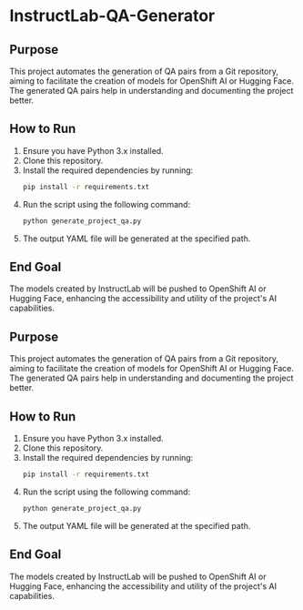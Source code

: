 # InstructLab-QA-Generator

## Purpose
This project automates the generation of QA pairs from a Git repository, aiming to facilitate the creation of models for OpenShift AI or Hugging Face. The generated QA pairs help in understanding and documenting the project better.

## How to Run
1. Ensure you have Python 3.x installed.
2. Clone this repository.
3. Install the required dependencies by running:
   ```bash
   pip install -r requirements.txt
   ```
4. Run the script using the following command:
   ```bash
   python generate_project_qa.py
   ```
5. The output YAML file will be generated at the specified path.

## End Goal
The models created by InstructLab will be pushed to OpenShift AI or Hugging Face, enhancing the accessibility and utility of the project's AI capabilities.

## Purpose
This project automates the generation of QA pairs from a Git repository, aiming to facilitate the creation of models for OpenShift AI or Hugging Face. The generated QA pairs help in understanding and documenting the project better.

## How to Run
1. Ensure you have Python 3.x installed.
2. Clone this repository.
3. Install the required dependencies by running:
   ```bash
   pip install -r requirements.txt
   ```
4. Run the script using the following command:
   ```bash
   python generate_project_qa.py
   ```
5. The output YAML file will be generated at the specified path.

## End Goal
The models created by InstructLab will be pushed to OpenShift AI or Hugging Face, enhancing the accessibility and utility of the project's AI capabilities.
